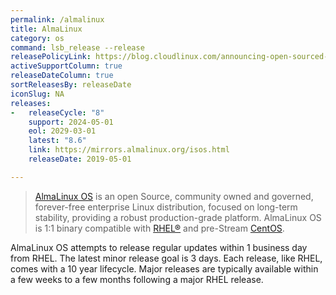 ```yaml
---
permalink: /almalinux
title: AlmaLinux
category: os
command: lsb_release --release
releasePolicyLink: https://blog.cloudlinux.com/announcing-open-sourced-community-driven-rhel-fork-by-cloudlinux
activeSupportColumn: true
releaseDateColumn: true
sortReleasesBy: releaseDate
iconSlug: NA
releases:
-   releaseCycle: "8"
    support: 2024-05-01
    eol: 2029-03-01
    latest: "8.6"
    link: https://mirrors.almalinux.org/isos.html
    releaseDate: 2019-05-01

---
```


> [AlmaLinux OS](https://almalinux.org/) is an open Source, community owned and governed, forever-free enterprise Linux distribution, focused on long-term stability, providing a robust production-grade platform. AlmaLinux OS is 1:1 binary compatible with [RHEL®](https://www.redhat.com/en/technologies/linux-platforms/enterprise-linux) and pre-Stream [CentOS](https://centos.org/).

AlmaLinux OS attempts to release regular updates within 1 business day from RHEL.  The latest minor release goal is 3 days.  Each release, like RHEL, comes with a 10 year lifecycle.  Major releases are typically available within a few weeks to a few months following a major RHEL release.
